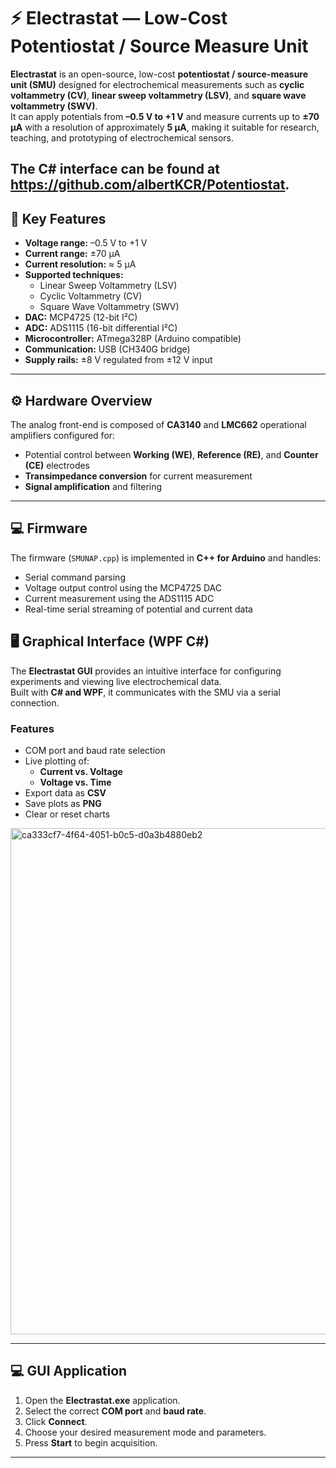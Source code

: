 # ⚡ Electrastat — Low-Cost Potentiostat / Source Measure Unit

**Electrastat** is an open-source, low-cost **potentiostat / source-measure unit (SMU)** designed for electrochemical measurements such as **cyclic voltammetry (CV)**, **linear sweep voltammetry (LSV)**, and **square wave voltammetry (SWV)**.  
It can apply potentials from **–0.5 V to +1 V** and measure currents up to **±70 µA** with a resolution of approximately **5 µA**, making it suitable for research, teaching, and prototyping of electrochemical sensors.

The C# interface can be found at https://github.com/albertKCR/Potentiostat. 
---

## 🔧 Key Features

- **Voltage range:** –0.5 V to +1 V  
- **Current range:** ±70 µA  
- **Current resolution:** ≈ 5 µA  
- **Supported techniques:**
  - Linear Sweep Voltammetry (LSV)
  - Cyclic Voltammetry (CV)
  - Square Wave Voltammetry (SWV)
- **DAC:** MCP4725 (12-bit I²C)
- **ADC:** ADS1115 (16-bit differential I²C)
- **Microcontroller:** ATmega328P (Arduino compatible)
- **Communication:** USB (CH340G bridge)
- **Supply rails:** ±8 V regulated from ±12 V input

---

## ⚙️ Hardware Overview

The analog front-end is composed of **CA3140** and **LMC662** operational amplifiers configured for:

- Potential control between **Working (WE)**, **Reference (RE)**, and **Counter (CE)** electrodes  
- **Transimpedance conversion** for current measurement  
- **Signal amplification** and filtering  

---

## 💻 Firmware

The firmware (`SMUNAP.cpp`) is implemented in **C++ for Arduino** and handles:

- Serial command parsing  
- Voltage output control using the MCP4725 DAC  
- Current measurement using the ADS1115 ADC  
- Real-time serial streaming of potential and current data  

## 🖥️ Graphical Interface (WPF C#)

The **Electrastat GUI** provides an intuitive interface for configuring experiments and viewing live electrochemical data.  
Built with **C# and WPF**, it communicates with the SMU via a serial connection.

### Features

- COM port and baud rate selection  
- Live plotting of:
  - **Current vs. Voltage**
  - **Voltage vs. Time**
- Export data as **CSV**
- Save plots as **PNG**
- Clear or reset charts

<img width="1256" height="810" alt="ca333cf7-4f64-4051-b0c5-d0a3b4880eb2" src="https://github.com/user-attachments/assets/e07ac639-861d-4bcb-9af3-3bf0ab3119dd" />


---

## 💻 GUI Application

1. Open the **Electrastat.exe** application.  
2. Select the correct **COM port** and **baud rate**.  
3. Click **Connect**.  
4. Choose your desired measurement mode and parameters.  
5. Press **Start** to begin acquisition.  

---
